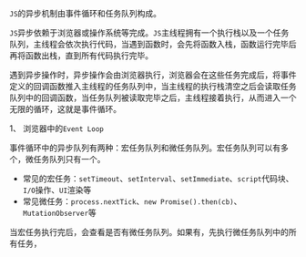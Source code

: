 `JS`的异步机制由事件循环和任务队列构成。

`JS`异步依赖于浏览器或操作系统等完成。`JS`主线程拥有一个执行栈以及一个任务队列，主线程会依次执行代码，当遇到函数时，会先将函数入栈，函数运行完毕后再将函数出栈，直到所有代码执行完毕。

遇到异步操作时，异步操作会由浏览器执行，浏览器会在这些任务完成后，将事件定义的回调函数推入主线程的任务队列中，当主线程的执行栈清空之后会读取任务队列中的回调函数，当任务队列被读取完毕之后，主线程接着执行，从而进入一个无限的循环，这就是事件循环。

1、 浏览器中的`Event Loop`

事件循环中的异步队列有两种：宏任务队列和微任务队列。宏任务队列可以有多个，微任务队列只有一个。

- 常见的宏任务：`setTimeout`、`setInterval`、`setImmediate`、`script`代码块、`I/O`操作、`UI`渲染等
- 常见微任务：`process.nextTick`、`new Promise().then(cb)`、`MutationObserver`等

当宏任务执行完后，会查看是否有微任务队列。如果有，先执行微任务队列中的所有任务，
